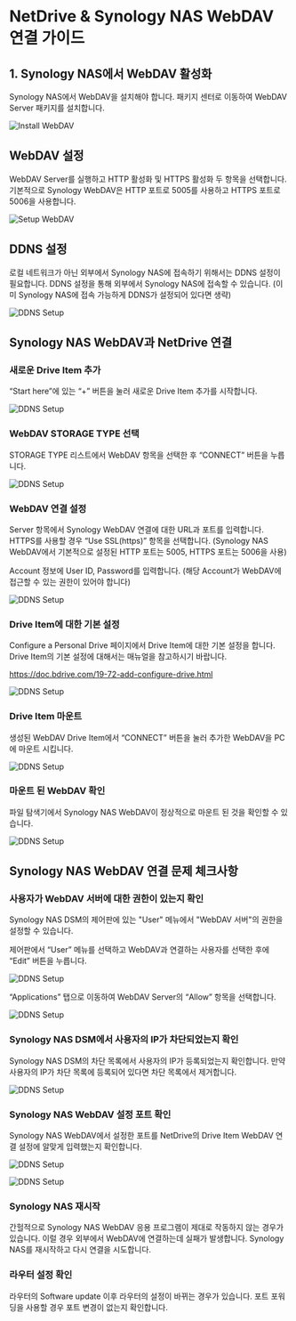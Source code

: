 # NetDrive & Synology NAS WebDAV 연결 가이드

## 1. Synology NAS에서 WebDAV 활성화

Synology NAS에서 WebDAV을 설치해야 합니다. 패키지 센터로 이동하여 WebDAV Server 패키지를 설치합니다.
 
 ![Install WebDAV](https://raw.githubusercontent.com/bdrive/help/master/support_content/en/guide/synology/Picture1.png)

## WebDAV 설정

WebDAV Server를 실행하고 HTTP 활성화 및 HTTPS 활성화 두 항목을 선택합니다. 기본적으로 Synology WebDAV은 HTTP 포트로 5005를 사용하고 HTTPS 포트로 5006을 사용합니다.
 
 ![Setup WebDAV](https://raw.githubusercontent.com/bdrive/help/master/support_content/en/guide/synology/Picture2.png)

## DDNS 설정

로컬 네트워크가 아닌 외부에서 Synology NAS에 접속하기 위해서는 DDNS 설정이 필요합니다. DDNS 설정을 통해 외부에서 Synology NAS에 접속할 수 있습니다. (이미 Synology NAS에 접속 가능하게 DDNS가 설정되어 있다면 생략)
 
 ![DDNS Setup](https://raw.githubusercontent.com/bdrive/help/master/support_content/en/guide/synology/Picture3.png)

## Synology NAS WebDAV과 NetDrive 연결

###	새로운 Drive Item 추가

“Start here”에 있는 “+” 버튼을 눌러 새로운 Drive Item 추가를 시작합니다.
 
 ![DDNS Setup](https://raw.githubusercontent.com/bdrive/help/master/support_content/en/guide/synology/Picture4.png)

###	WebDAV STORAGE TYPE 선택

STORAGE TYPE 리스트에서 WebDAV 항목을 선택한 후 “CONNECT” 버튼을 누릅니다.
 
 ![DDNS Setup](https://raw.githubusercontent.com/bdrive/help/master/support_content/en/guide/synology/Picture5.png)

### WebDAV 연결 설정

Server 항목에서 Synology WebDAV 연결에 대한 URL과 포트를 입력합니다. HTTPS를 사용할 경우 “Use SSL(https)” 항목을 선택합니다. (Synology NAS WebDAV에서 기본적으로 설정된 HTTP 포트는 5005, HTTPS 포트는 5006을 사용)

Account 정보에 User ID, Password를 입력합니다. (해당 Account가 WebDAV에 접근할 수 있는 권한이 있어야 합니다)

 ![DDNS Setup](https://raw.githubusercontent.com/bdrive/help/master/support_content/en/guide/synology/Picture6.png)

### Drive Item에 대한 기본 설정

Configure a Personal Drive 페이지에서 Drive Item에 대한 기본 설정을 합니다. Drive Item의 기본 설정에 대해서는 매뉴얼을 참고하시기 바랍니다. 

https://doc.bdrive.com/19-72-add-configure-drive.html 

 ![DDNS Setup](https://raw.githubusercontent.com/bdrive/help/master/support_content/en/guide/synology/Picture7.png)
 

### Drive Item 마운트

생성된 WebDAV Drive Item에서 “CONNECT” 버튼을 눌러 추가한 WebDAV을 PC에 마운트 시킵니다.

 ![DDNS Setup](https://raw.githubusercontent.com/bdrive/help/master/support_content/en/guide/synology/Picture8.png)
 

### 마운트 된 WebDAV 확인

파일 탐색기에서 Synology NAS WebDAV이 정상적으로 마운트 된 것을 확인할 수 있습니다.
 
 ![DDNS Setup](https://raw.githubusercontent.com/bdrive/help/master/support_content/en/guide/synology/Picture9.png)
 
## Synology NAS WebDAV 연결 문제 체크사항

### 사용자가 WebDAV 서버에 대한 권한이 있는지 확인

Synology NAS DSM의 제어판에 있는 "User" 메뉴에서 "WebDAV 서버"의 권한을 설정할 수 있습니다.

제어판에서 “User” 메뉴를 선택하고 WebDAV과 연결하는 사용자를 선택한 후에 “Edit” 버튼을 누릅니다.

 ![DDNS Setup](https://raw.githubusercontent.com/bdrive/help/master/support_content/en/guide/synology/Picture10.png)

“Applications” 탭으로 이동하여 WebDAV Server의 “Allow” 항목을 선택합니다.

 ![DDNS Setup](https://raw.githubusercontent.com/bdrive/help/master/support_content/en/guide/synology/Picture11.png)

### Synology NAS DSM에서 사용자의 IP가 차단되었는지 확인

Synology NAS DSM의 차단 목록에서 사용자의 IP가 등록되었는지 확인합니다. 만약 사용자의 IP가 차단 목록에 등록되어 있다면 차단 목록에서 제거합니다.

 ![DDNS Setup](https://raw.githubusercontent.com/bdrive/help/master/support_content/en/guide/synology/Picture12.png)

### Synology NAS WebDAV 설정 포트 확인

Synology NAS WebDAV에서 설정한 포트를 NetDrive의 Drive Item WebDAV 연결 설정에 알맞게 입력했는지 확인합니다.

 ![DDNS Setup](https://raw.githubusercontent.com/bdrive/help/master/support_content/en/guide/synology/Picture13.png)

 ![DDNS Setup](https://raw.githubusercontent.com/bdrive/help/master/support_content/en/guide/synology/Picture14.png)

### Synology NAS 재시작

간헐적으로 Synology NAS WebDAV 응용 프로그램이 제대로 작동하지 않는 경우가 있습니다. 이럴 경우 외부에서 WebDAV에 연결하는데 실패가 발생합니다. Synology NAS를 재시작하고 다시 연결을 시도합니다.

### 라우터 설정 확인

라우터의 Software update 이후 라우터의 설정이 바뀌는 경우가 있습니다. 포트 포워딩을 사용할 경우 포트 변경이 없는지 확인합니다.


